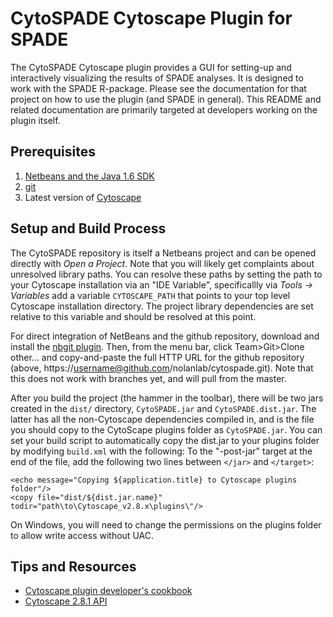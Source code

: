 # CytoSPADE Cytoscape Plugin for SPADE

The CytoSPADE Cytoscape plugin provides a GUI for setting-up and interactively visualizing the results of SPADE analyses. It is designed to work with the SPADE R-package. Please see the documentation for that project on how to use the plugin (and SPADE in general). This README and related documentation are primarily targeted at developers working on the plugin itself.

## Prerequisites
1. [Netbeans and the Java 1.6 SDK](http://www.oracle.com/technetwork/java/javase/downloads/index.html)
1. [git](http://git-scm.com)
1. Latest version of [Cytoscape](http://www.cytoscape.org/download.html)

## Setup and Build Process
The CytoSPADE repository is itself a Netbeans project and can be opened directly with *Open a Project*. Note that you will likely get complaints about unresolved library paths. You can resolve these paths by setting the path to your Cytoscape installation via an "IDE Variable", specificallly via *Tools -> Variables* add a variable `CYTOSCAPE_PATH` that points to your top level Cytoscape installation directory. The project library dependencies are set relative to this variable and should be resolved at this point.

For direct integration of NetBeans and the github repository, download and install the [nbgit plugin](http://code.google.com/p/nbgit/downloads/list). Then, from the menu bar, click Team>Git>Clone other... and copy-and-paste the full HTTP URL for the github repository (above, https://username@github.com/nolanlab/cytospade.git). Note that this does not work with branches yet, and will pull from the master.

After you build the project (the hammer in the toolbar), there will be two jars created in the `dist/` directory, `CytoSPADE.jar` and `CytoSPADE.dist.jar`. The latter has all the non-Cytoscape dependencies compiled in, and is the file you should copy to the CytoScape plugins folder as `CytoSPADE.jar`. You can set your build script to automatically copy the dist.jar to your plugins folder by modifying `build.xml` with the following:
To the "-post-jar" target at the end of the file, add the following two lines between `</jar>` and `</target>`:

```
<echo message="Copying ${application.title} to Cytoscape plugins folder"/>
<copy file="dist/${dist.jar.name}" todir="path\to\Cytoscape_v2.8.x\plugins\"/>
```

On Windows, you will need to change the permissions on the plugins folder to allow write access without UAC.

## Tips and Resources
* [Cytoscape plugin developer's cookbook](http://cytoscape.wodaklab.org/wiki/plugin_developer_tutorial)
* [Cytoscape 2.8.1 API](http://chianti.ucsd.edu/Cyto-2_8_1/javadoc/overview-summary.html)
